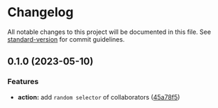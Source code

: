 # Changelog

All notable changes to this project will be documented in this file. See [standard-version](https://github.com/conventional-changelog/standard-version) for commit guidelines.

## 0.1.0 (2023-05-10)


### Features

* **action:** add `random selector` of collaborators ([45a78f5](https://github.com/akinocccc/selected-collaborators/commit/45a78f5aa5dcc0ce703ab165093110f104494008))
